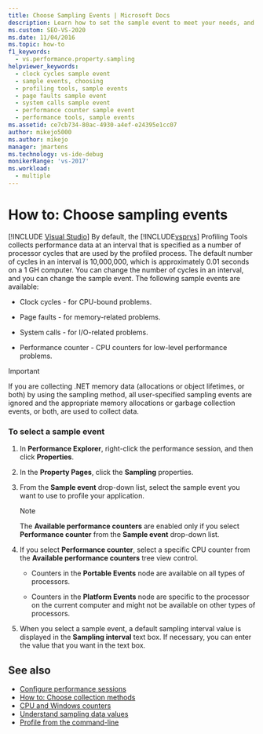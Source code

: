 ```yaml
---
title: Choose Sampling Events | Microsoft Docs
description: Learn how to set the sample event to meet your needs, and to set the number of cycles between samples. Available events include clock cycles and page faults.
ms.custom: SEO-VS-2020
ms.date: 11/04/2016
ms.topic: how-to
f1_keywords: 
  - vs.performance.property.sampling
helpviewer_keywords: 
  - clock cycles sample event
  - sample events, choosing
  - profiling tools, sample events
  - page faults sample event
  - system calls sample event
  - performance counter sample event
  - performance tools, sample events
ms.assetid: ce7cb734-80ac-4930-a4ef-e24395e1cc07
author: mikejo5000
ms.author: mikejo
manager: jmartens
ms.technology: vs-ide-debug
monikerRange: 'vs-2017'
ms.workload: 
  - multiple
---
```

# How to: Choose sampling events

 [!INCLUDE [Visual Studio](~/includes/applies-to-version/vs-not-mac.md)]
By default, the [!INCLUDE[vsprvs](../code-quality/includes/vsprvs_md.md)] Profiling Tools collects performance data at an interval that is specified as a number of processor cycles that are used by the profiled process. The default number of cycles in an interval is 10,000,000, which is approximately 0.01 seconds on a 1 GH computer. You can change the number of cycles in an interval, and you can change the sample event. The following sample events are available:

- Clock cycles - for CPU-bound problems.

- Page faults - for memory-related problems.

- System calls - for I/O-related problems.

- Performance counter - CPU counters for low-level performance problems.

> [!IMPORTANT]
> If you are collecting .NET memory data (allocations or object lifetimes, or both) by using the sampling method, all user-specified sampling events are ignored and the appropriate memory allocations or garbage collection events, or both, are used to collect data.

### To select a sample event

1. In **Performance Explorer**, right-click the performance session, and then click **Properties**.

2. In the **Property Pages**, click the **Sampling** properties.

3. From the **Sample event** drop-down list, select the sample event you want to use to profile your application.

    > [!NOTE]
    > The **Available performance counters** are enabled only if you select **Performance counter** from the **Sample event** drop-down list.

4. If you select **Performance counter**, select a specific CPU counter from the **Available performance counters** tree view control.

    - Counters in the **Portable Events** node are available on all types of processors.

    - Counters in the **Platform Events** node are specific to the processor on the current computer and might not be available on other types of processors.

5. When you select a sample event, a default sampling interval value is displayed in the **Sampling interval** text box. If necessary, you can enter the value that you want in the text box.

## See also
- [Configure performance sessions](../profiling/configuring-performance-sessions.md)
- [How to: Choose collection methods](../profiling/how-to-choose-collection-methods.md)
- [CPU and Windows counters](../profiling/cpu-and-windows-counters.md)
- [Understand sampling data values](../profiling/understanding-sampling-data-values.md)
- [Profile from the command-line](../profiling/using-the-profiling-tools-from-the-command-line.md)
